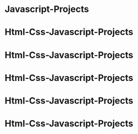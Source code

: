 # Javascript-Projects
# Html-Css-Javascript-Projects
# Html-Css-Javascript-Projects
# Html-Css-Javascript-Projects
# Html-Css-Javascript-Projects
# Html-Css-Javascript-Projects
